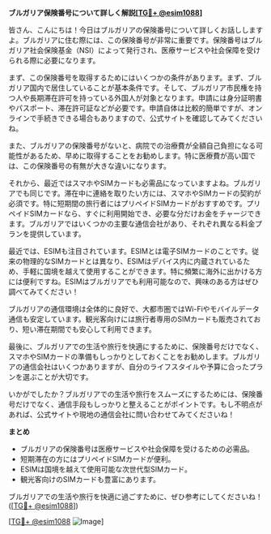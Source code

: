 **ブルガリア保険番号について詳しく解説[[TG💪+ @esim1088](https://t.me/s/esim1088)]**

皆さん、こんにちは！今日はブルガリアの保険番号について詳しくお話ししますよ。ブルガリアに住む際には、この保険番号が非常に重要です。保険番号はブルガリア社会保険基金（NSI）によって発行され、医療サービスや社会保障を受けられる際に必要になります。

まず、この保険番号を取得するためにはいくつかの条件があります。まず、ブルガリア国内で居住していることが基本条件です。そして、ブルガリア市民権を持つ人や長期滞在許可を持っている外国人が対象となります。申請には身分証明書やパスポート、滞在許可証などが必要です。申請自体は比較的簡単ですが、オンラインで手続きできる場合もありますので、公式サイトを確認してみてくださいね。

また、ブルガリアの保険番号がないと、病院での治療費が全額自己負担になる可能性があるため、早めに取得することをお勧めします。特に医療費が高い国では、この保険番号の有無が大きな違いになります。

それから、最近ではスマホやSIMカードも必需品になっていますよね。ブルガリアでも同じです。滞在中に連絡を取りたい方には、スマホやSIMカードの契約が必須です。特に短期間の旅行者にはプリペイドSIMカードがおすすめです。プリペイドSIMカードなら、すぐに利用開始でき、必要な分だけお金をチャージできます。ブルガリアではいくつかの主要な通信会社があり、それぞれ異なる料金プランを提供しています。

最近では、ESIMも注目されています。ESIMとは電子SIMカードのことです。従来の物理的なSIMカードとは異なり、ESIMはデバイス内に内蔵されているため、手軽に国境を越えて使用することができます。特に頻繁に海外に出かける方には便利ですね。ESIMはブルガリアでも利用可能なので、興味のある方はぜひ調べてみてください！

ブルガリアの通信環境は全体的に良好で、大都市圏ではWi-Fiやモバイルデータ通信も安定しています。観光客向けには旅行者専用のSIMカードも販売されており、短い滞在期間でも安心して利用できます。

最後に、ブルガリアでの生活や旅行を快適にするために、保険番号だけでなく、スマホやSIMカードの準備もしっかりとしておくことをお勧めします。ブルガリアの通信会社はいくつかありますが、自分のライフスタイルや予算に合ったプランを選ぶことが大切です。

いかがでしたか？ブルガリアでの生活や旅行をスムーズにするためには、保険番号だけでなく、通信手段もしっかりと整えることがポイントです。もし不明点があれば、公式サイトや現地の通信会社に問い合わせてみてくださいね！

**まとめ**
- ブルガリアの保険番号は医療サービスや社会保障を受けるための必需品。
- 短期滞在の方にはプリペイドSIMカードが便利。
- ESIMは国境を越えて使用可能な次世代型SIMカード。
- 観光客向けのSIMカードも豊富にあります。

ブルガリアでの生活や旅行を快適に過ごすために、ぜひ参考にしてくださいね！([[TG💪+ @esim1088](https://t.me/s/esim1088)])

[[TG💪+ @esim1088](https://t.me/s/esim1088) ![Image](https://i.postimg.cc/Y0z9fWf4/image.png)]